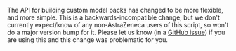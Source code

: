 The API for building custom model packs has changed to be more flexible, and more simple.
This is a backwards-incompatible change, but we don't currently expect/know of any non-AstraZeneca users of this script, so won't do a major version bump for it.
Please let us know (in a [GitHub issue](https://github.com/AstraZeneca/KAZU/issues/new)) if you are using this and this change was problematic for you.

